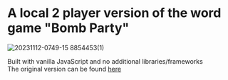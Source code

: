 # A local 2 player version of the word game "Bomb Party"

![20231112-0749-15 8854453(1)](https://github.com/aiden10/Bomb-Party-Local/assets/51337166/2c2d2b35-f8b7-4229-bc9a-384092586640)

Built with vanilla JavaScript and no additional libraries/frameworks\
The original version can be found [here](jklm.fun)



